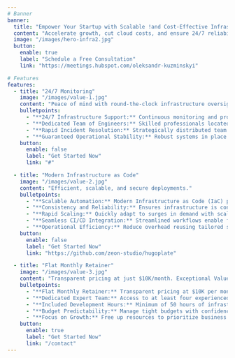 ```yaml
---
# Banner
banner:
  title: "Empower Your Startup with Scalable !and Cost-Effective Infrastructure"
  content: "Accelerate growth, cut cloud costs, and ensure 24/7 reliability with our expert-managed flat-price infrastructure services"
  image: "/images/hero-infra2.jpg"
  button:
    enable: true
    label: "Schedule a Free Consultation"
    link: "https://meetings.hubspot.com/oleksandr-kuzminskyi"

# Features
features:
  - title: "24/7 Monitoring"
    image: "/images/value-1.jpg"
    content: "Peace of mind with round-the-clock infrastructure oversight. Global Coverage for Unmatched Reliability."
    bulletpoints:
      - "**24/7 Infrastructure Support:** Continuous monitoring and protection of your infrastructure to prevent downtime."
      - "**Dedicated Team of Engineers:** Skilled professionals located across North America, South America, and Europe for global coverage."
      - "**Rapid Incident Resolution:** Strategically distributed team ensures minimal response latency regardless of time zone."
      - "**Guaranteed Operational Stability:** Robust systems in place to ensure your infrastructure remains secure and operational around the clock."
    button:
      enable: false
      label: "Get Started Now"
      link: "#"

  - title: "Modern Infrastructure as Code"
    image: "/images/value-2.jpg"
    content: "Efficient, scalable, and secure deployments."
    bulletpoints:
      - "**Scalable Automation:** Modern Infrastructure as Code (IaC) practices automate cloud resource deployment and management."
      - "**Consistency and Reliability:** Ensures infrastructure is consistent, repeatable, and free from human error."
      - "**Rapid Scaling:** Quickly adapt to surges in demand with scalable, automated infrastructure."
      - "**Seamless CI/CD Integration:** Streamlined workflows enable faster deployments with built-in IaC compatibility."
      - "**Operational Efficiency:** Reduce overhead reusing tailored solutions that eliminate manual management bottlenecks."
    button:
      enable: false
      label: "Get Started Now"
      link: "https://github.com/zeon-studio/hugoplate"

  - title: "Flat Monthly Retainer"
    image: "/images/value-3.jpg"
    content: "Transparent pricing at just $10K/month. Exceptional Value."
    bulletpoints:
      - "**Flat Monthly Retainer:** Transparent pricing at $10K per month with no hidden fees or unexpected costs."
      - "**Dedicated Expert Team:** Access to at least four experienced engineers providing 24/7 infrastructure monitoring and support."
      - "**Included Development Hours:** Minimum of 50 hours of infrastructure development each month for new features, performance optimization, and seamless scaling."
      - "**Budget Predictability:** Manage tight budgets with confidence, knowing your costs are fixed and your infrastructure is in expert hands."
      - "**Focus on Growth:** Free up resources to prioritize business expansion while we handle your infrastructure needs."
    button:
      enable: true
      label: "Get Started Now"
      link: "/contact"
---
```

